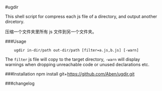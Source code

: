 #ugdir

This shell script for compress each js file of a directory, and output another dircetory.

压缩一个文件夹里所有 js 文件到另一个文件夹。


###Usage

	    ugdir in-dir/path out-dir/path [filter=a.js,b.js] [-warn]
	    
The `filter` js file will copy to the target directory, `-warn` will display warnings when dropping unreachable code or unused declarations etc.

###Installation
	npm install git+https://github.com/Aben/ugdir.git
	
###changelog

